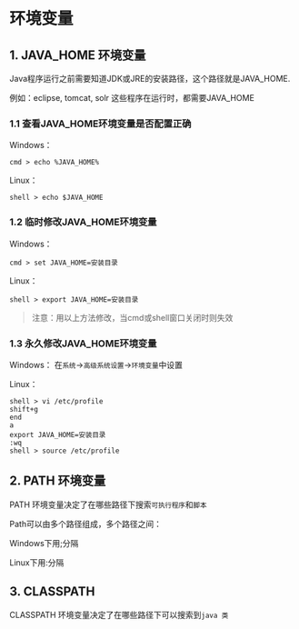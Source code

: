 # 环境变量

## 1. JAVA\_HOME 环境变量

Java程序运行之前需要知道JDK或JRE的安装路径，这个路径就是JAVA\_HOME.

例如：eclipse, tomcat, solr 这些程序在运行时，都需要JAVA\_HOME

### 1.1 查看JAVA\_HOME环境变量是否配置正确

Windows：
```
cmd > echo %JAVA_HOME%
```

Linux：
```
shell > echo $JAVA_HOME
```

### 1.2 临时修改JAVA_HOME环境变量

Windows：
```
cmd > set JAVA_HOME=安装目录
```

Linux：
```
shell > export JAVA_HOME=安装目录
```

> 注意：用以上方法修改，当cmd或shell窗口关闭时则失效

### 1.3 永久修改JAVA_HOME环境变量

Windows：
在`系统`->`高级系统设置`->`环境变量`中设置

Linux：
```
shell > vi /etc/profile
shift+g
end
a
export JAVA_HOME=安装目录
:wq
shell > source /etc/profile
```

## 2. PATH 环境变量
PATH 环境变量决定了在哪些路径下搜索`可执行程序`和`脚本`

Path可以由多个路径组成，多个路径之间：

Windows下用;分隔

Linux下用:分隔


## 3. CLASSPATH
CLASSPATH 环境变量决定了在哪些路径下可以搜索到`java 类`



